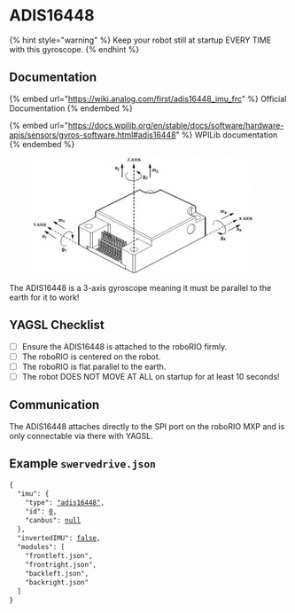 # ADIS16448

{% hint style="warning" %}
Keep your robot still at startup EVERY TIME with this gyroscope.
{% endhint %}

## Documentation

{% embed url="https://wiki.analog.com/first/adis16448_imu_frc" %}
Official Documentation
{% endembed %}

{% embed url="https://docs.wpilib.org/en/stable/docs/software/hardware-apis/sensors/gyros-software.html#adis16448" %}
WPILib documentation
{% endembed %}



<figure><img src="../../.gitbook/assets/image (1) (1) (1) (1) (1).png" alt=""><figcaption></figcaption></figure>

The ADIS16448 is a 3-axis gyroscope meaning it must be parallel to the earth for it to work!

## YAGSL Checklist

* [ ] Ensure the ADIS16448 is attached to the roboRIO firmly.
* [ ] The roboRIO is centered on the robot.
* [ ] The roboRIO is flat parallel to the earth.
* [ ] The robot DOES NOT MOVE AT ALL on startup for at least 10 seconds!

## Communication

The ADIS16448 attaches directly to the SPI port on the roboRIO MXP and is only connectable via there with YAGSL.

## Example `swervedrive.json`

<pre class="language-json"><code class="lang-json">{
  "imu": {
    "type": <a data-footnote-ref href="#user-content-fn-1">"adis16448"</a>,
    "id": <a data-footnote-ref href="#user-content-fn-2">0</a>,
    "canbus": <a data-footnote-ref href="#user-content-fn-3">null</a>
  },
  "invertedIMU": <a data-footnote-ref href="#user-content-fn-4">false</a>,
  "modules": [
    "frontleft.json",
    "frontright.json",
    "backleft.json",
    "backright.json"
  ]
}
</code></pre>

[^1]: Select the `adis16448` gyroscope as the primary gyroscope.

[^2]: ID is not relevant for the NavX so `0` is chosen arbitrarily.

[^3]: The `canbus` is not relavent for the NavX so `null` ensures nothing is set in the configuration.

[^4]: Reads default counterclockwise
